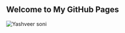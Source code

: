## Welcome to My GitHub Pages


![Yashveer soni](https://user-images.githubusercontent.com/94055755/181159612-48710e1d-e2d8-402f-bb2c-6201783e3824.png)
